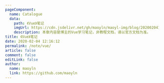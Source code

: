 ```yaml
---
pageComponent:
  name: Catalogue
  data:
    path: 《Vue》笔记
    imgUrl: https://cdn.jsdelivr.net/gh/maoyln/maoyl-img/blog/20200204143633.png
    description: 本章内容是博主的Vue学习笔记，非教程文档，请以官方文档为准。
title: 《Vue》笔记
date: 2020-02-04 12:16:12
permalink: /note/vue/
article: false
comment: false
editLink: false
author:
  name: maoyln
  link: https://github.com/maoyln
---
```

